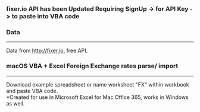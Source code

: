 ### fixer.io API has been Updated Requiring SignUp -> for API Key -> to paste into VBA code 

### Data
____________
Data from http://fixer.io, free API.

### macOS VBA + Excel Foreign Exchange rates parse/ import
____________
Download example spreadsheet or name worksheet "FX" within workbook and paste VBA code.
<br />
*Created for use in Microsoft Excel for Mac Office 365, works in Windows as well. 
